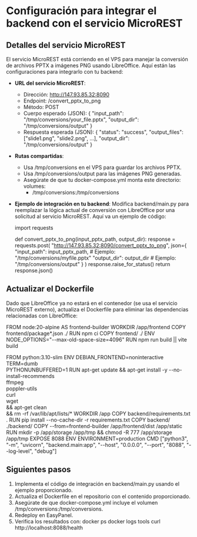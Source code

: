 # Configuración para integrar el backend con el servicio MicroREST

## Detalles del servicio MicroREST
El servicio MicroREST está corriendo en el VPS para manejar la conversión de archivos PPTX a imágenes PNG usando LibreOffice. Aquí están las configuraciones para integrarlo con tu backend:

- **URL del servicio MicroREST**:
  - Dirección: http://147.93.85.32:8090
  - Endpoint: /convert_pptx_to_png
  - Método: POST
  - Cuerpo esperado (JSON):
    {
        "input_path": "/tmp/conversions/your_file.pptx",
        "output_dir": "/tmp/conversions/output"
    }
  - Respuesta esperada (JSON):
    {
        "status": "success",
        "output_files": ["slide1.png", "slide2.png", ...],
        "output_dir": "/tmp/conversions/output"
    }

- **Rutas compartidas**:
  - Usa /tmp/conversions en el VPS para guardar los archivos PPTX.
  - Usa /tmp/conversions/output para las imágenes PNG generadas.
  - Asegúrate de que tu docker-compose.yml monta este directorio:
    volumes:
      - /tmp/conversions:/tmp/conversions

- **Ejemplo de integración en tu backend**:
  Modifica backend/main.py para reemplazar la lógica actual de conversión con LibreOffice por una solicitud al servicio MicroREST. Aquí va un ejemplo de código:

  import requests

  def convert_pptx_to_png(input_pptx_path, output_dir):
      response = requests.post(
          "http://147.93.85.32:8090/convert_pptx_to_png",
          json={
              "input_path": input_pptx_path,  # Ejemplo: "/tmp/conversions/myfile.pptx"
              "output_dir": output_dir         # Ejemplo: "/tmp/conversions/output"
          }
      )
      response.raise_for_status()
      return response.json()

## Actualizar el Dockerfile
Dado que LibreOffice ya no estará en el contenedor (se usa el servicio MicroREST externo), actualiza el Dockerfile para eliminar las dependencias relacionadas con LibreOffice:

FROM node:20-alpine AS frontend-builder
WORKDIR /app/frontend
COPY frontend/package*.json ./
RUN npm ci
COPY frontend/ ./
ENV NODE_OPTIONS="--max-old-space-size=4096"
RUN npm run build || vite build

FROM python:3.10-slim
ENV DEBIAN_FRONTEND=noninteractive \
    TERM=dumb \
    PYTHONUNBUFFERED=1
RUN apt-get update && apt-get install -y --no-install-recommends \
    ffmpeg \
    poppler-utils \
    curl \
    wget \
    && apt-get clean \
    && rm -rf /var/lib/apt/lists/*
WORKDIR /app
COPY backend/requirements.txt .
RUN pip install --no-cache-dir -r requirements.txt
COPY backend/ ./backend/
COPY --from=frontend-builder /app/frontend/dist /app/static
RUN mkdir -p /app/storage /app/tmp && chmod -R 777 /app/storage /app/tmp
EXPOSE 8088
ENV ENVIRONMENT=production
CMD ["python3", "-m", "uvicorn", "backend.main:app", "--host", "0.0.0.0", "--port", "8088", "--log-level", "debug"]

## Siguientes pasos
1. Implementa el código de integración en backend/main.py usando el ejemplo proporcionado.
2. Actualiza el Dockerfile en el repositorio con el contenido proporcionado.
3. Asegúrate de que docker-compose.yml incluye el volumen /tmp/conversions:/tmp/conversions.
4. Redeploy en EasyPanel.
5. Verifica los resultados con:
   docker ps
   docker logs tools
   curl http://localhost:8088/health